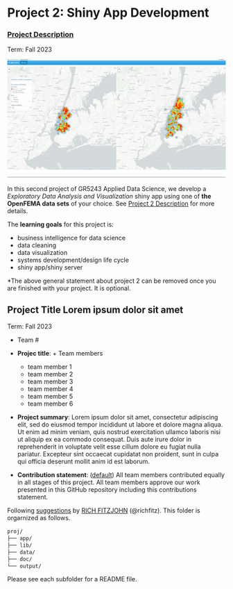 # Project 2: Shiny App Development

### [Project Description](doc/project2_desc.md)

Term: Fall 2023

![screenshot](doc/figs/map.jpg)

In this second project of GR5243 Applied Data Science, we develop a *Exploratory Data Analysis and Visualization* shiny app using one of **the OpenFEMA data sets** of your choice. See [Project 2 Description](doc/project2_desc.md) for more details.

The **learning goals** for this project is:

-   business intelligence for data science
-   data cleaning
-   data visualization
-   systems development/design life cycle
-   shiny app/shiny server

\*The above general statement about project 2 can be removed once you are finished with your project. It is optional.

## Project Title Lorem ipsum dolor sit amet

Term: Fall 2023

-   Team \#

-   **Projec title**: + Team members

    -   team member 1
    -   team member 2
    -   team member 3
    -   team member 4
    -   team member 5
    -   team member 6

-   **Project summary**: Lorem ipsum dolor sit amet, consectetur adipiscing elit, sed do eiusmod tempor incididunt ut labore et dolore magna aliqua. Ut enim ad minim veniam, quis nostrud exercitation ullamco laboris nisi ut aliquip ex ea commodo consequat. Duis aute irure dolor in reprehenderit in voluptate velit esse cillum dolore eu fugiat nulla pariatur. Excepteur sint occaecat cupidatat non proident, sunt in culpa qui officia deserunt mollit anim id est laborum.

-   **Contribution statement**: ([default](doc/a_note_on_contributions.md)) All team members contributed equally in all stages of this project. All team members approve our work presented in this GitHub repository including this contributions statement.

Following [suggestions](http://nicercode.github.io/blog/2013-04-05-projects/) by [RICH FITZJOHN](http://nicercode.github.io/about/#Team) (@richfitz). This folder is orgarnized as follows.

```         
proj/
├── app/
├── lib/
├── data/
├── doc/
└── output/
```

Please see each subfolder for a README file.
